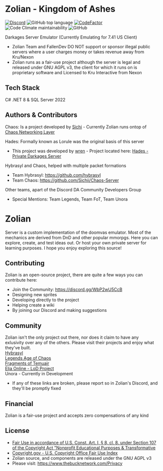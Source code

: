 # Zolian - Kingdom of Ashes  
[![Discord](https://img.shields.io/discord/755487390935548024.svg)](https://discord.gg/WbP2wU5CcB "Join the conversation!")
![GitHub top language](https://img.shields.io/github/languages/top/FallenDev/Zolian)
[![CodeFactor](https://www.codefactor.io/repository/github/fallendev/zolian/badge/master)](https://www.codefactor.io/repository/github/fallendev/zolian/overview/master)
![Code Climate maintainability](https://img.shields.io/codeclimate/maintainability-percentage/FallenDev/Zolian)
![GitHub](https://img.shields.io/github/license/FallenDev/Zolian)

Darkages Server Emulator (Currently Emulating for 7.41 US Client)    
* Zolian Team and FallenDev DO NOT support or sponsor illegal public servers where a user charges money or takes revenue away from Kru/Nexon   
* Zolian runs as a fair-use project although the server is legal and released under GNU AGPL v3, the client for which it runs on is proprietary software and Licensed to Kru Interactive from Nexon   

## Tech Stack
C# .NET 8 & SQL Server 2022   

## Authors & Contributors   

Chaos: Is a project developed by [Sichi](https://github.com/Sichii) - Currently Zolian runs ontop of [Chaos Networking Layer](https://github.com/Sichii/Chaos-Server)   

Hades: Formally known as Lorule was the original basis of this server   
- This project was developed by [wren](https://github.com/wren11) - Project located here: [Hades - Private Darkages Server](https://github.com/wren11/DarkAges-Lorule-Server)   

Hybrasyl and Chaos, helped with multiple packet formations   
- Team Hybrasyl: https://github.com/hybrasyl   
- Team Chaos: https://github.com/Sichii/Chaos-Server   
  
Other teams, apart of the Discord DA Community Developers Group
- Special Mentions: Team Legends, Team FoT, Team Unora
  
# Zolian
Server is a custom implementation of the doomvas emulator. Most of the mechanics are derived from DnD and other popular mmorpgs. Here you can explore, create, and test ideas out. Or host your own private server for learning purposes. I hope you enjoy exploring this source!

## Contributing
Zolian is an open-source project, there are quite a few ways you can contribute here:
* Join the Community: https://discord.gg/WbP2wU5CcB
* Designing new sprites
* Developing directly to the project
* Helping create a wiki
* By joining our Discord and making suggestions

## Community
Zolian isn't the only project out there, nor does it claim to have any exlusivity over any of the others. Please visit their projects and enjoy what they've built.   
[Hybrasyl](https://www.hybrasyl.com/)   
[Legends Age of Chaos](https://discord.gg/YekJdzKzQR)   
[Fragments of Temuair](https://fragmentsoftemuair1.wixsite.com/website/downloads)   
[Elia Online - LoD Project](https://discord.gg/SKvK6b4ECv)   
Unora - Currently in Development
- If any of these links are broken, please report so in Zolian's Discord, and they'll be promptly fixed

## Financial
Zolian is a fair-use project and accepts zero compensations of any kind

## License   
- [Fair Use in accordance of U.S. Const. Art. I, § 8, cl. 8. under Section 107 of the Copyright Act "Nonprofit Educational Purposes & Transformative](https://www.copyright.gov/title17/92chap1.html#107)
- [Copyright.gov - U.S. Copyright Office Fair Use Index](https://www.copyright.gov/fair-use/)
- Zolian source, and components are released under the GNU AGPL v3
- Please visit: https://www.thebucknetwork.com/Privacy
